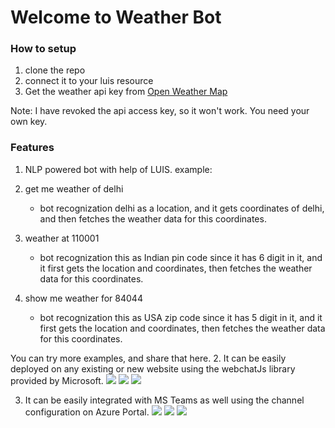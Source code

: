 # Welcome to Weather Bot

### How to setup

1. clone the repo
2. connect it to your luis resource
3. Get the weather api key from [Open Weather Map](https://openweathermap.org/)

Note: I have revoked the api access key, so it won't work. You need your own key.

### Features

1. NLP powered bot with help of LUIS.
   example:
1. get me weather of delhi


    - bot recognization delhi as a location, and it gets coordinates of delhi, and then fetches the weather data for this coordinates.

2. weather at 110001


    - bot recognization this as Indian pin code since it has 6 digit in it, and it first gets the location and coordinates, then fetches the weather data for this coordinates.

3. show me weather for 84044


    - bot recognization this as USA zip code since it has 5 digit in it, and it first gets the location and coordinates, then fetches the weather data for this coordinates.

You can try more examples, and share that here. 2. It can be easily deployed on any existing or new website using the webchatJs library provided by Microsoft.
<img src="./screenshots/html1.png">
<img src="./screenshots/html2.png">
<img src="./screenshots/html3.png">

3. It can be easily integrated with MS Teams as well using the channel configuration on Azure Portal.
   <img src="./screenshots/teams1.png">
   <img src="./screenshots/teams2.png">
   <img src="./screenshots/teams3.png">
